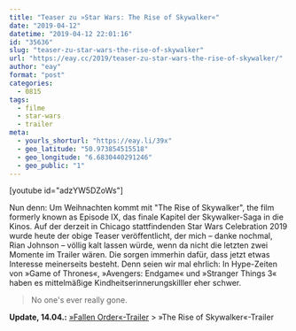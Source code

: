 ```yaml
---
title: "Teaser zu »Star Wars: The Rise of Skywalker«"
date: "2019-04-12"
datetime: "2019-04-12 22:01:16"
id: "35636"
slug: "teaser-zu-star-wars-the-rise-of-skywalker"
url: "https://eay.cc/2019/teaser-zu-star-wars-the-rise-of-skywalker/"
author: "eay"
format: "post"
categories:
  - 0815
tags:
  - filme
  - star-wars
  - trailer
meta:
  - yourls_shorturl: "https://eay.li/39x"
  - geo_latitude: "50.973854515518"
  - geo_longitude: "6.6830440291246"
  - geo_public: "1"
---
```


\[youtube id="adzYW5DZoWs"\]

Nun denn: Um Weihnachten kommt mit "The Rise of Skywalker", the film formerly known as Episode IX, das finale Kapitel der Skywalker-Saga in die Kinos. Auf der derzeit in Chicago stattfindenden Star Wars Celebration 2019 wurde heute der obige Teaser veröffentlicht, der mich – danke nochmal, Rian Johnson – völlig kalt lassen würde, wenn da nicht die letzten zwei Momente im Trailer wären. Die sorgen immerhin dafür, dass jetzt etwas Interesse meinerseits besteht. Denn seien wir mal ehrlich: In Hype-Zeiten von »Game of Thrones«, »Avengers: Endgame« und »Stranger Things 3« haben es mittelmäßige Kindheitserinnerungskilller eher schwer.

> No one's ever really gone.

**Update, 14.04.:** [»Fallen Order«-Trailer](https://youtu.be/0GLbwkfhYZk) > »The Rise of Skywalker«-Trailer
